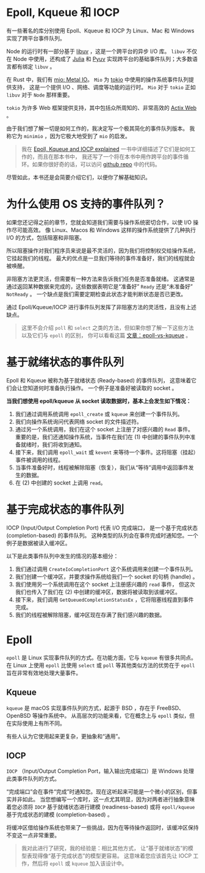# Epoll, Kqueue 和 IOCP

有一些著名的库分别使用 Epoll、Kqueue 和 IOCP 为 Linux、Mac 和 Windows 实现了跨平台事件队列。

Node 的运行时有一部分基于 [libuv](https://github.com/libuv/libuv) ，这是一个跨平台的异步 I/O 库。
`libuv` 不仅在 Node 中使用，还构成了
[Julia](https://julialang.org/) 和 [Pyuv](https://github.com/saghul/pyuv) 
实现跨平台的基础事件队列；大多数语言都有绑定 `libuv` 。

在 Rust 中，我们有 [mio: Metal IO](https://github.com/tokio-rs/mio)。
`Mio` 为 [tokio](https://github.com/tokio-rs/tokio) 中使用的操作系统事件队列提供支持，
这是一个提供 I/O 、网络、调度等功能的运行时。
`Mio` 对于 `tokio` 正如 `libuv` 对于 `Node` 那样重要。

`tokio` 为许多 Web 框架提供支持，其中包括众所周知的、非常高效的
[Actix Web](https://github.com/actix/actix-web) 。

由于我们想了解一切是如何工作的，我决定写一个极其简化的事件队列版本。
我称它为 `minimio` ，因为它极大地受到了 `mio` 的启发。

> 我在 [Epoll, Kqueue and IOCP explained] 一书中详细描述了它们是如何工作的，而且在那本书中，
> 我还写了一个将在本书中用作跨平台的事件循环。如果你很好奇的话，可以访问
> [github repo](https://github.com/cfsamson/examples-minimio) 中的代码。

[Epoll, Kqueue and IOCP explained]: https://cfsamsonbooks.gitbook.io/epoll-kqueue-IOCP-explained

尽管如此，本书还是会简要介绍它们，以便你了解基础知识。

# 为什么使用 OS 支持的事件队列？

如果您还记得之前的章节，您就会知道我们需要与操作系统密切合作，以使 I/O 操作尽可能高效。
像 Linux、Macos 和 Windows 这样的操作系统提供了几种执行 I/O 的方式，包括阻塞和非阻塞。

所以阻塞操作对我们程序员来说是最不灵活的，因为我们将控制权交给操作系统，它挂起我们的线程。
最大的优点是一旦我们等待的事件准备好，我们的线程就会被唤醒。

非阻塞方法更灵活，但需要有一种方法来告诉我们任务是否准备就绪。
这通常是通过返回某种数据来完成的，这些数据表明它是“准备好” `Ready` 还是“未准备好” `NotReady` 。
一个缺点是我们需要定期检查此状态才能判断状态是否已更改。

通过 Epoll/Kqueue/IOCP 进行事件队列发挥了非阻塞方法的灵活性，且没有上述缺点。

> 这里不会介绍 `poll` 和 `select` 之类的方法，但如果你想了解一下这些方法以及它们与 `epoll` 的区别，
> 你可以看看这篇 [文章：epoll-vs-kqueue] 。

[文章：epoll-vs-kqueue]:http://web.archive.org/web/20190112082733/https://people.eecs.berkeley.edu/~sangjin/2012/12/21/epoll-vs-kqueue.html

# 基于就绪状态的事件队列

Epoll 和 Kqueue 被称为基于就绪状态 (Ready-based) 的事件队列，
这意味着它们会让您知道何时准备执行操作。
一个例子是准备好被读取的 socket 。

**当我们想使用 epoll/kqueue 从 socket 读取数据时，基本上会发生如下情况：**

1. 我们通过调用系统调用 `epoll_create` 或 `kqueue` 来创建一个事件队列。 
2. 我们向操作系统询问代表网络 socket 的文件描述符。 
3. 通过另一个系统调用，我们在这个 socket 上注册了对感兴趣的 `Read` 事件。
   重要的是，我们还通知操作系统，当事件在我们在 (1) 中创建的事件队列中准备就绪时，我们将收到通知。 
4. 接下来，我们调用 `epoll_wait` 或 `kevent` 来等待一个事件。这将阻塞（挂起）事件被调用的线程。 
5. 当事件准备好时，线程被解除阻塞（恢复），我们从“等待”调用中返回事件发生的数据。 
6. 在 (2) 中创建的 socket 上调用 `read`。

# 基于完成状态的事件队列

IOCP (Input/Output Completion Port) 代表 I/O 完成端口，
是一个基于完成状态 (completion-based) 的事件队列。
这种类型的队列会在事件完成时通知您。一个例子是数据被读入缓冲区。

以下是此类事件队列中发生的情况的基本细分：

1. 我们通过调用 `CreateIoCompletionPort` 这个系统调用来创建一个事件队列。 
2. 我们创建一个缓冲区，并要求操作系统给我们一个 socket 的句柄 (handle) 。 
3. 我们使用另一个系统调用在这个 socket 上注册感兴趣的 `read` 事件，
   但这次我们也传入了我们在 (2) 中创建的缓冲区，数据将被读取到该缓冲区。 
4. 接下来，我们调用 `GetQueuedCompletionStatusEx` ，它将阻塞线程直到事件完成。 
5. 我们的线程被解除阻塞，缓冲区现在存满了我们感兴趣的数据。

# Epoll

`epoll` 是 Linux 实现事件队列的方式。在功能方面，它与 `kqueue` 有很多共同点。
在 Linux 上使用 `epoll` 比使用 `select` 或 `poll` 等其他类似方法的优势在于
`epoll` 旨在非常有效地处理大量事件。

## Kqueue

`kqueue` 是 macOS 实现事件队列的方式，起源于 BSD ，存在于 FreeBSD、OpenBSD 等操作系统中。
从高层次的功能来看，它在概念上与 `epoll` 类似，但在实际使用上有所不同。

有些人认为它使用起来更复杂，更抽象和“通用”。

## IOCP

`IOCP` （Input/Output Completion Port，输入输出完成端口）是 Windows 处理此类事件队列的方式。

“完成端口”会在事件“完成”时通知您。现在这听起来可能是一个微小的区别，但事实并非如此。
当您想编写一个库时，这一点尤其明显，因为对两者进行抽象意味着您必须将
`IOCP` 基于就绪状态进行建模 (readiness-based) 或将 
`epoll/kqueue` 基于完成状态的建模 (completion-based) 。

将缓冲区借给操作系统也带来了一些挑战，因为在等待操作返回时，该缓冲区保持不变这一点非常重要。

> 我对此进行了研究，我的经验是：相比其他方式，
> 让“基于就绪状态”的模型表现得像“基于完成状态”的模型更容易。
> 这意味着您应该首先让 IOCP 工作，然后将 `epoll` 或 `kqueue` 加入该设计中。
